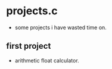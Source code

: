 # projects.c

- some projects i have wasted time on.

## first project

- arithmetic float calculator.
